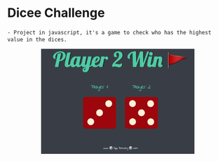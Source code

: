 # Dicee Challenge

    - Project in javascript, it's a game to check who has the highest value in the dices.

<p align="center">
  <img src="screenshots/dices.png" width="350" title="Home page">
</p>

